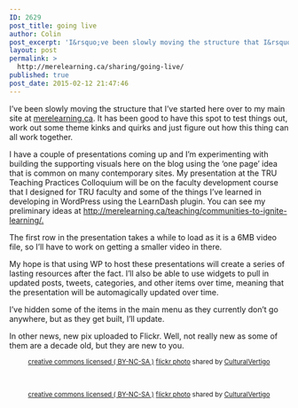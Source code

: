 ```yaml
---
ID: 2629
post_title: going live
author: Colin
post_excerpt: 'I&rsquo;ve been slowly moving the structure that I&rsquo;ve started here over to my main site at merelearning.ca. It has been good to have this spot to test things out, work out some theme kinks and quirks and just figure out how this thing can all work together. I have a couple of presentations coming up [&hellip;]'
layout: post
permalink: >
  http://merelearning.ca/sharing/going-live/
published: true
post_date: 2015-02-12 21:47:46
---
```

<p>I&#8217;ve been slowly moving the structure that I&#8217;ve started here over to my main site at <a href="http://merelearning.ca/" >merelearning.ca</a>. It has been good to have this spot to test things out, work out some theme kinks and quirks and just figure out how this thing can all work together.</p>
<p>I have a couple of presentations coming up and I&#8217;m experimenting with building the supporting visuals here on the blog using the &#8216;one page&#8217; idea that is common on many contemporary sites. My presentation at the TRU Teaching Practices Colloquium will be on the faculty development course that I designed for TRU faculty and some of the things I&#8217;ve learned in developing in WordPress using the LearnDash plugin. You can see my preliminary ideas at <a href="http://merelearning.ca/teaching/communities-to-ignite-learning/" >http://merelearning.ca/teaching/communities-to-ignite-learning/.</a></p>
<p>The first row in the presentation takes a while to load as it is a 6MB video file, so I&#8217;ll have to work on getting a smaller video in there.</p>
<p>My hope is that using WP to host these presentations will create a series of lasting resources after the fact. I&#8217;ll also be able to use widgets to pull in updated posts, tweets, categories, and other items over time, meaning that the presentation will be automagically updated over time.</p>
<p>I&#8217;ve hidden some of the items in the main menu as they currently don&#8217;t go anywhere, but as they get built, I&#8217;ll update.</p>
<p>In other news, new pix uploaded to Flickr. Well, not really new as some of them are a decade old, but they are new to you.</p>
<p style="text-align: center;">
<a title="Higan Bana (Fall Flower)" href="http://flickr.com/photos/colinmadland/16330067927"><img class=" aligncenter" src="http://farm8.static.flickr.com/7312/16330067927_63b3e917e4.jpg" alt="" /></a><br />
<small><a href="http://creativecommons.org/licenses/by-nc-sa/2.0/">creative commons licensed ( BY-NC-SA )</a> <a title="Higan Bana (Fall Flower)" href="http://flickr.com/photos/colinmadland/16330067927">flickr photo</a> shared by <a href="http://flickr.com/people/colinmadland">CulturalVertigo</a></small></p>
<p>&nbsp;</p>
<p style="text-align: center;"><a title="Rice ready for harvest" href="http://flickr.com/photos/colinmadland/16514934482"><img class=" aligncenter" src="http://farm9.static.flickr.com/8656/16514934482_53f6e98408.jpg" alt="" /></a><br />
<small><a href="http://creativecommons.org/licenses/by-nc-sa/2.0/">creative commons licensed ( BY-NC-SA )</a> <a title="Rice ready for harvest" href="http://flickr.com/photos/colinmadland/16514934482">flickr photo</a> shared by <a href="http://flickr.com/people/colinmadland">CulturalVertigo</a></small></p>
<div id="themify_builder_content-2590" data-postid="2590" class="themify_builder_content themify_builder_content-2590 themify_builder themify_builder_front">
	</div>
<!-- /themify_builder_content -->